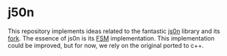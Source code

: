 # j50n
This repository implements ideas related to the fantastic [js0n](https://github.com/quartzjer/js0n) library and its [fork](https://github.com/nigoroll/js0n/tree/pr_case). The essence of js0n is its [FSM](https://en.wikipedia.org/wiki/Finite-state_machine)  implementation. This implementation could be improved, but for now, we rely on the original ported to c++.
